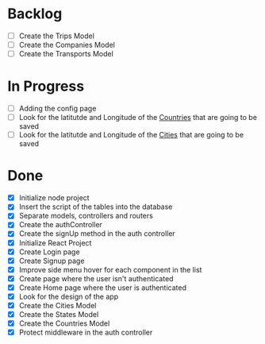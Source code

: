 # Backlog
- [ ] Create the Trips Model
- [ ] Create the Companies Model
- [ ] Create the Transports Model

# In Progress
- [ ] Adding the config page
- [ ] Look for the latitutde and Longitude of the <u>Countries</u> that are going to be saved
- [ ] Look for the latitutde and Longitude of the <u>Cities</u> that are going to be saved

# Done
- [x] Initialize node project  
- [x] Insert the script of the tables into the database
- [x] Separate models, controllers and routers
- [x] Create the authController
- [x] Create the signUp method in the auth controller
- [x] Initialize React Project
- [x] Create Login page 
- [x] Create Signup page 
- [x] Improve side menu hover for each component in the list
- [x] Create page where the user isn't authenticated
- [x] Create Home page where the user is authenticated
- [x] Look for the design of the app
- [x] Create the Cities Model
- [x] Create the States Model
- [x] Create the Countries Model
- [x] Protect middleware in the auth controller
